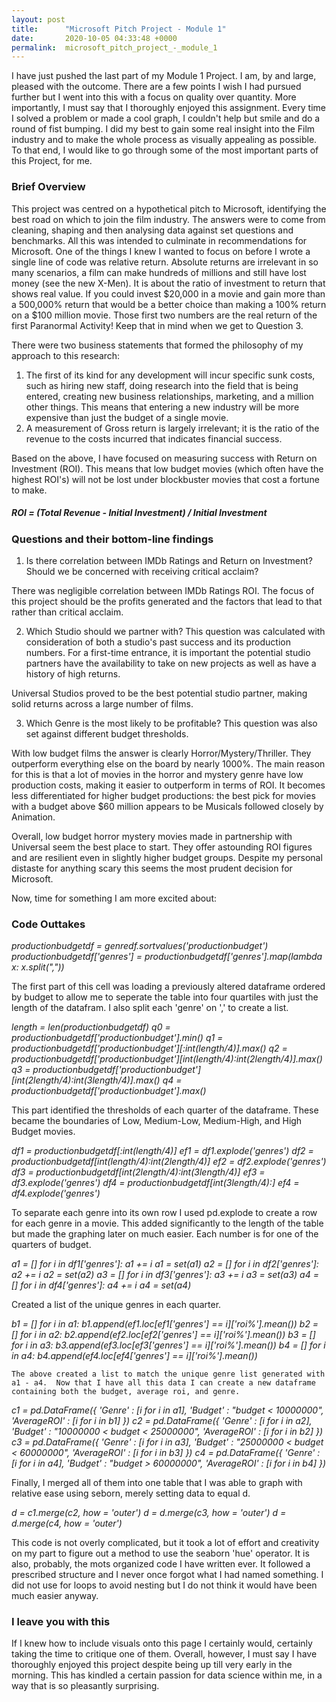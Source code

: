```yaml
---
layout: post
title:      "Microsoft Pitch Project - Module 1"
date:       2020-10-05 04:33:48 +0000
permalink:  microsoft_pitch_project_-_module_1
---
```



I have just pushed the last part of my Module 1 Project. I am, by and large, pleased with the outcome. There are a few points I wish I had pursued further but I went into this with a focus on quality over quantity. More importantly, I must say that I thoroughly enjoyed this assignment. Every time I solved a problem or made a cool graph, I couldn't help but smile and do a round of fist bumping. I did my best to gain some real insight into the Film industry and to make the whole process as visually appealing as possible. To that end, I would like to go through some of the most important parts of this Project, for me. 


### Brief Overview
This project was centred on a hypothetical pitch to Microsoft, identifying the best road on which to join the film industry. The answers were to come from cleaning, shaping and then analysing data against set questions and benchmarks. All this was intended to culminate in recommendations for Microsoft. 
One of the things I knew I wanted to focus on before I wrote a single line of code was relative return. Absolute returns are irrelevant in so many scenarios, a film can make hundreds of millions and still have lost money (see the new X-Men). It is about the ratio of investment to return that shows real value. If you could invest $20,000 in a movie and gain more than a 500,000% return that would be a better choice than making a 100% return on a $100 million movie. Those first two numbers are the real return of the first Paranormal Activity! Keep that in mind when we get to Question 3.

There were two business statements that formed the philosophy of my approach to this research:

1. The first of its kind for any development will incur specific sunk costs, such as hiring new staff, doing research into the field that is being entered, creating new business relationships, marketing, and a million other things. This means that entering a new industry will be more expensive than just the budget of a single movie. 
2. A measurement of Gross return is largely irrelevant; it is the ratio of the revenue to the costs incurred that indicates financial success.

Based on the above, I have focused on measuring success with Return on Investment (ROI). This means that low budget movies (which often have the highest ROI's) will not be lost under blockbuster movies that cost a fortune to make.

##### ROI = (Total Revenue - Initial Investment) / Initial Investment


### Questions and their bottom-line findings 

1. Is there correlation between IMDb Ratings and Return on Investment? Should we be concerned with receiving critical acclaim?

There was negligible correlation between IMDb Ratings ROI. The focus of this project should be the profits generated and the factors that lead to that rather than critical acclaim. 


2. Which Studio should we partner with? This question was calculated with consideration of both a studio's past success and its production numbers. For a first-time entrance, it is important the potential studio partners have the availability to take on new projects as well as have a history of high returns. 

Universal Studios proved to be the best potential studio partner, making solid returns across a large number of films.


3. Which Genre is the most likely to be profitable? This question was also set against different budget thresholds. 

With low budget films the answer is clearly Horror/Mystery/Thriller. They outperform everything else on the board by nearly 1000%. The main reason for this is that a lot of movies in the horror and mystery genre have low production costs, making it easier to outperform in terms of ROI.  It becomes less differentiated for higher budget productions: the best pick for movies with a budget above $60 million appears to be Musicals followed closely by Animation.

Overall, low budget horror mystery movies made in partnership with Universal seem the best place to start. They offer astounding ROI figures and are resilient even in slightly higher budget groups. Despite my personal distaste for anything scary this seems the most prudent decision for Microsoft. 

Now, time for something I am more excited about:

### Code Outtakes 

*productionbudgetdf = genredf.sortvalues('productionbudget')
productionbudgetdf['genres'] = productionbudgetdf['genres'].map(lambda x: x.split(","))*

The first part of this cell was loading a previously altered dataframe ordered by budget to allow me to seperate the table into four quartiles with just the length of the datafram. I also split each 'genre' on ',' to create a list.  

*length = len(productionbudgetdf)
q0 = productionbudgetdf['productionbudget'].min()
q1 = productionbudgetdf['productionbudget'][:int(length/4)].max()
q2 = productionbudgetdf['productionbudget'][int(length/4):int(2length/4)].max()
q3 = productionbudgetdf['productionbudget'][int(2length/4):int(3length/4)].max()
q4 = productionbudgetdf['productionbudget'].max()*

This part identified the thresholds of each quarter of the dataframe. These became the boundaries of Low, Medium-Low, Medium-High, and High Budget movies.

*df1 = productionbudgetdf[:int(length/4)]
ef1 = df1.explode('genres')
df2 = productionbudgetdf[int(length/4):int(2length/4)]
ef2 = df2.explode('genres')
df3 = productionbudgetdf[int(2length/4):int(3length/4)]
ef3 = df3.explode('genres')
df4 = productionbudgetdf[int(3length/4):]
ef4 = df4.explode('genres')*

To separate each genre into its own row I used pd.explode to create a row for each genre in a movie. This added significantly to the length of the table but made the graphing later on much easier. Each number is for one of the quarters of budget.

*a1 = []
for i in df1['genres']:
    a1 += i
a1 = set(a1)
a2 = []
for i in df2['genres']:
    a2 += i
a2 = set(a2)
a3 = []
for i in df3['genres']:
    a3 += i
a3 = set(a3)
a4 = []
for i in df4['genres']:
    a4 += i
a4 = set(a4)*

Created a list of the unique genres in each quarter.

*b1 = []
for i in a1:
    b1.append(ef1.loc[ef1['genres'] == i]['roi%'].mean())
b2 = []
for i in a2:
    b2.append(ef2.loc[ef2['genres'] == i]['roi%'].mean())
b3 = []
for i in a3:
    b3.append(ef3.loc[ef3['genres'] == i]['roi%'].mean())
b4 = []
for i in a4:
    b4.append(ef4.loc[ef4['genres'] == i]['roi%'].mean())*
		
	The above created a list to match the unique genre list generated with a1 - a4.  Now that I have all this data I can create a new dataframe containing both the budget, average roi, and genre. 

*c1 = pd.DataFrame({
    'Genre' : [i for i in a1],
    'Budget' : "budget < 10000000",
    'AverageROI' : [i for i in b1]
})
c2 = pd.DataFrame({
    'Genre' : [i for i in a2],
    'Budget' : "10000000 < budget < 25000000",
    'AverageROI' : [i for i in b2]
})
c3 = pd.DataFrame({
    'Genre' : [i for i in a3],
    'Budget' : "25000000 < budget < 60000000",
    'AverageROI' : [i for i in b3]
})
c4 = pd.DataFrame({
    'Genre' : [i for i in a4],
    'Budget' : "budget > 60000000",
    'AverageROI' : [i for i in b4]
})*

Finally, I merged all of them into one table that I was able to graph with relative ease using seborn, merely setting data to equal d. 

*d = c1.merge(c2, how = 'outer')
d = d.merge(c3, how = 'outer')
d = d.merge(c4, how = 'outer')*

This code is not overly complicated, but it took a lot of effort and creativity on my part to figure out a method to use the seaborn 'hue' operator. It is also, probably, the mots organized code I have written ever. It followed a prescribed structure and I never once forgot what I had named something. I did not use for loops to avoid nesting but I do not think it would have been much easier anyway. 

### I leave you with this

If I knew how to include visuals onto this page I certainly would, certainly taking the time to critique one of them. Overall, however, I must say I have thoroughly enjoyed this project despite being up till very early in the morning. This has kindled a certain passion for data science within me, in a way that is so pleasantly surprising. 

